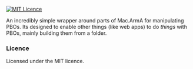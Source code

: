 [![MIT Licence](https://img.shields.io/badge/License-MIT-blue.svg)](https://github.com/BeowulfStratOps/BSU.Sync/blob/master/LICENSE.txt)

An incredibly simple wrapper around parts of Mac.ArmA for manipulating PBOs. Its designed to enable other things (like web apps) to do *things* with PBOs, mainly building them from a folder. 

### Licence
Licensed under the MIT licence.
